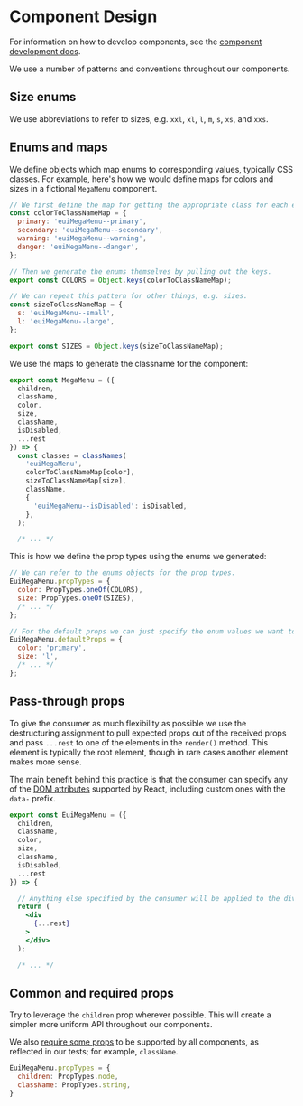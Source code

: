 # Component Design

For information on how to develop components, see the [component development docs][component-development].

We use a number of patterns and conventions throughout our components.

## Size enums

We use abbreviations to refer to sizes, e.g. `xxl`, `xl`, `l`, `m`, `s`, `xs`, and `xxs`.

## Enums and maps

We define objects which map enums to corresponding values, typically CSS classes. For example,
here's how we would define maps for colors and sizes in a fictional `MegaMenu` component.

```jsx
// We first define the map for getting the appropriate class for each enum value.
const colorToClassNameMap = {
  primary: 'euiMegaMenu--primary',
  secondary: 'euiMegaMenu--secondary',
  warning: 'euiMegaMenu--warning',
  danger: 'euiMegaMenu--danger',
};

// Then we generate the enums themselves by pulling out the keys.
export const COLORS = Object.keys(colorToClassNameMap);

// We can repeat this pattern for other things, e.g. sizes.
const sizeToClassNameMap = {
  s: 'euiMegaMenu--small',
  l: 'euiMegaMenu--large',
};

export const SIZES = Object.keys(sizeToClassNameMap);
```

We use the maps to generate the classname for the component:

```jsx
export const MegaMenu = ({
  children,
  className,
  color,
  size,
  className,
  isDisabled,
  ...rest
}) => {
  const classes = classNames(
    'euiMegaMenu',
    colorToClassNameMap[color],
    sizeToClassNameMap[size],
    className,
    {
      'euiMegaMenu--isDisabled': isDisabled,
    },
  );

  /* ... */
```

This is how we define the prop types using the enums we generated:

```jsx
// We can refer to the enums objects for the prop types.
EuiMegaMenu.propTypes = {
  color: PropTypes.oneOf(COLORS),
  size: PropTypes.oneOf(SIZES),
  /* ... */
};

// For the default props we can just specify the enum values we want to use.
EuiMegaMenu.defaultProps = {
  color: 'primary',
  size: 'l',
  /* ... */
};
```

## Pass-through props

To give the consumer as much flexibility as possible we use the destructuring assignment to pull
expected props out of the received props and pass `...rest` to one of the elements in the
`render()` method. This element is typically the root element, though in rare cases another element
makes more sense.

The main benefit behind this practice is that the consumer can specify any of
the [DOM attributes](https://reactjs.org/docs/dom-elements.html) supported by React, including
custom ones with the `data-` prefix.

```jsx
export const EuiMegaMenu = ({
  children,
  className,
  color,
  size,
  className,
  isDisabled,
  ...rest
}) => {

  // Anything else specified by the consumer will be applied to the div as a DOM attribute.
  return (
    <div
      {...rest}
    >
    </div>
  );

  /* ... */
```

## Common and required props

Try to leverage the `children` prop wherever possible. This will create a simpler more uniform
API throughout our components.

We also [require some props](../src/test/reqiured_props.js) to be supported by all components, as
reflected in our tests; for example, `className`.

```jsx
EuiMegaMenu.propTypes = {
  children: PropTypes.node,
  className: PropTypes.string,
}
```

[component-development]: component-development.md
